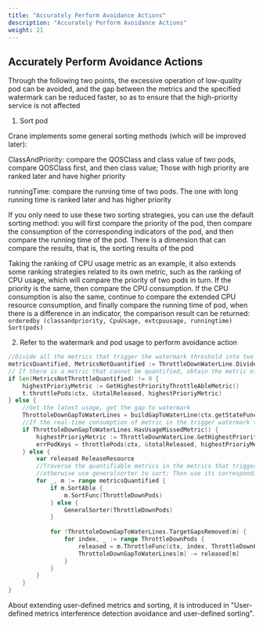 ```yaml
---
title: "Accurately Perform Avoidance Actions"
description: "Accurately Perform Avoidance Actions"
weight: 21
---
```


## Accurately Perform Avoidance Actions
Through the following two points, the excessive operation of low-quality pod can be avoided, and the gap between the metrics and the specified watermark can be reduced faster, so as to ensure that the high-priority service is not affected
1. Sort pod

Crane implements some general sorting methods (which will be improved later):

ClassAndPriority: compare the QOSClass and class value of two pods, compare QOSClass first, and then class value; Those with high priority are ranked later and have higher priority

runningTime: compare the running time of two pods. The one with long running time is ranked later and has higher priority

If you only need to use these two sorting strategies, you can use the default sorting method: you will first compare the priority of the pod, then compare the consumption of the corresponding indicators of the pod, and then compare the running time of the pod. There is a dimension that can compare the results, that is, the sorting results of the pod

Taking the ranking of CPU usage metric as an example, it also extends some ranking strategies related to its own metric, such as the ranking of CPU usage, which will compare the priority of two pods in turn. If the priority is the same, then compare the CPU consumption. If the CPU consumption is also the same, continue to compare the extended CPU resource consumption, and finally compare the running time of pod, when there is a difference in an indicator, the comparison result can be returned: `orderedby (classandpriority, CpuUsage, extcpuusage, runningtime) Sort(pods)`

2. Refer to the watermark and pod usage to perform avoidance action
```go
//Divide all the metrics that trigger the watermark threshold into two parts according to their quantified attribute
metricsQuantified, MetricsNotQuantified := ThrottleDownWaterLine.DivideMetricsByQuantified()
// If there is a metric that cannot be quantified, obtain the metric of a throttleable with the highest actionpriority to operate on all selected pods
if len(MetricsNotThrottleQuantified) != 0 {
    highestPrioriyMetric := GetHighestPriorityThrottleAbleMetric()
    t.throttlePods(ctx, &totalReleased, highestPrioriyMetric)
} else {
    //Get the latest usage, get the gap to watermark
    ThrottoleDownGapToWaterLines = buildGapToWaterLine(ctx.getStateFunc())
    //If the real-time consumption of metric in the trigger watermark threshold cannot be obtained, chose the metric which is throttleable with the highest actionpriority to suppress all selected pods
    if ThrottoleDownGapToWaterLines.HasUsageMissedMetric() {
        highestPrioriyMetric := ThrottleDownWaterLine.GetHighestPriorityThrottleAbleMetric()
        errPodKeys = throttlePods(ctx, &totalReleased, highestPrioriyMetric)
    } else {
        var released ReleaseResource
        //Traverse the quantifiable metrics in the metrics that trigger the watermark: if the metric has a sorting method, use its sortfunc to sort the pod directly, 
        //otherwise use generalsorter to sort; Then use its corresponding operation method to operate the pod, and calculate the amount of resources released from the corresponding metric until the gap between the corresponding metric and the watermark no longer exists
        for _, m := range metricsQuantified {
            if m.SortAble {
                m.SortFunc(ThrottleDownPods)
            } else {
                GeneralSorter(ThrottleDownPods)
            }
    
            for !ThrottoleDownGapToWaterLines.TargetGapsRemoved(m) {
                for index, _ := range ThrottleDownPods {
                    released = m.ThrottleFunc(ctx, index, ThrottleDownPods, &totalReleased)
                    ThrottoleDownGapToWaterLines[m] -= released[m]
                }
            }
        }
    }
}
```
About extending user-defined metrics and sorting, it is introduced in "User-defined metrics interference detection avoidance and user-defined sorting".